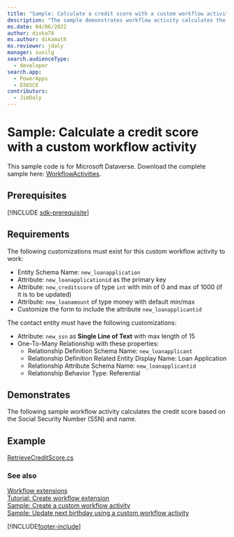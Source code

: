 ```yaml
---
title: "Sample: Calculate a credit score with a custom workflow activity (Microsoft Dataverse) | Microsoft Docs"
description: "The sample demonstrates workflow activity calculates the credit score based on the Social Security Number (SSN) and name."
ms.date: 04/06/2022
author: divka78
ms.author: dikamath
ms.reviewer: jdaly
manager: sunilg
search.audienceType:
  - developer
search.app:
  - PowerApps
  - D365CE
contributors:
  - JimDaly
---
```


# Sample: Calculate a credit score with a custom workflow activity

This sample code is for Microsoft Dataverse. Download the complete sample here: [WorkflowActivities](https://github.com/microsoft/PowerApps-Samples/tree/master/dataverse/orgsvc/C%23/WorkflowActivities).

## Prerequisites

[!INCLUDE [sdk-prerequisite](../../../includes/sdk-prerequisite.md)]

## Requirements

The following customizations must exist for this custom workflow activity to work:

- Entity Schema Name: `new_loanapplication`
- Attribute: `new_loanapplicationid` as the primary key
- Attribute: `new_creditscore` of type `int` with min of 0 and max of 1000 (if it is to be updated)
- Attribute: `new_loanamount` of type money with default min/max
- Customize the form to include the attribute `new_loanapplicantid`

The contact entity must have the following customizations:

- Attribute: `new_ssn` as **Single Line of Text** with max length of 15
- One-To-Many Relationship with these properties:
  - Relationship Definition Schema Name: `new_loanapplicant`
  - Relationship Definition Related Entity Display Name: Loan Application
  - Relationship Attribute Schema Name: `new_loanapplicantid`
  - Relationship Behavior Type: Referential

## Demonstrates

The following sample workflow activity calculates the credit score based on the Social Security Number (SSN) and name.

## Example

[RetrieveCreditScore.cs](https://github.com/Microsoft/PowerApps-Samples/blob/master/dataverse/orgsvc/C%23/WorkflowActivities/WorkflowActivities/RetrieveCreditScore.cs)

### See also

[Workflow extensions](workflow-extensions.md)<br />
[Tutorial: Create workflow extension](tutorial-create-workflow-extension.md)<br />
[Sample: Create a custom workflow activity](sample-create-custom-workflow-activity.md)<br />
[Sample: Update next birthday using a custom workflow activity](sample-update-next-birthday-using-custom-workflow-activity.md)

[!INCLUDE[footer-include](../../../includes/footer-banner.md)]
